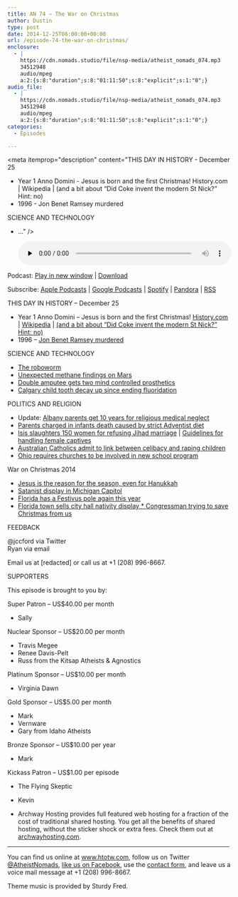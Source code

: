 ```yaml
---
title: AN 74 – The War on Christmas
author: Dustin
type: post
date: 2014-12-25T06:00:00+00:00
url: /episode-74-the-war-on-christmas/
enclosure:
  - |
    https://cdn.nomads.studio/file/nsp-media/atheist_nomads_074.mp3
    34512948
    audio/mpeg
    a:2:{s:8:"duration";s:8:"01:11:50";s:8:"explicit";s:1:"0";}
audio_file:
  - |
    https://cdn.nomads.studio/file/nsp-media/atheist_nomads_074.mp3
    34512948
    audio/mpeg
    a:2:{s:8:"duration";s:8:"01:11:50";s:8:"explicit";s:1:"0";}
categories:
  - Episodes

---
```

<div itemscope itemtype="http://schema.org/AudioObject">
  <meta itemprop="name" content="Episode 74 &#8211; The War on Christmas" />
  
  <meta itemprop="uploadDate" content="2014-12-24T23:00:00-07:00" />
  
  <meta itemprop="encodingFormat" content="audio/mpeg" />
  
  <meta itemprop="duration" content="PT1H11M50S" />
  
  <meta itemprop="description" content="THIS DAY IN HISTORY - December 25

* Year 1 Anno Domini - Jesus is born and the first Christmas! History.com | Wikipedia | (and a bit about “Did Coke invent the modern St Nick?” Hint: no)
* 1996 - Jon Benet Ramsey murdered

SCIENCE AND TECHNOLOGY

* ..." />
  
  <meta itemprop="contentUrl" content="https://dts.podtrac.com/redirect.mp3/cdn.nomads.studio/file/nsp-media/atheist_nomads_074.mp3" />
  
  <meta itemprop="contentSize" content="32.9" />
  </p> 
  
  <div class="powerpress_player" id="powerpress_player_8329">
    <audio class="wp-audio-shortcode" id="audio-5164-73" preload="none" style="width: 100%;" controls="controls"><source type="audio/mpeg" src="https://dts.podtrac.com/redirect.mp3/cdn.nomads.studio/file/nsp-media/atheist_nomads_074.mp3?_=73" /><a href="https://dts.podtrac.com/redirect.mp3/cdn.nomads.studio/file/nsp-media/atheist_nomads_074.mp3">https://dts.podtrac.com/redirect.mp3/cdn.nomads.studio/file/nsp-media/atheist_nomads_074.mp3</a></audio>
  </div>
</div>

<p class="powerpress_links powerpress_links_mp3">
  Podcast: <a href="https://dts.podtrac.com/redirect.mp3/cdn.nomads.studio/file/nsp-media/atheist_nomads_074.mp3" class="powerpress_link_pinw" target="_blank" title="Play in new window" onclick="return powerpress_pinw('https://htotw.com/?powerpress_pinw=5164-podcast');" rel="nofollow">Play in new window</a> | <a href="https://dts.podtrac.com/redirect.mp3/cdn.nomads.studio/file/nsp-media/atheist_nomads_074.mp3" class="powerpress_link_d" title="Download" rel="nofollow" download="atheist_nomads_074.mp3">Download</a>
</p>

<p class="powerpress_links powerpress_subscribe_links">
  Subscribe: <a href="https://podcasts.apple.com/us/podcast/humanists-take-on-the-world/id530050098?mt=2&ls=1" class="powerpress_link_subscribe powerpress_link_subscribe_itunes" target="_blank" title="Subscribe on Apple Podcasts" rel="nofollow">Apple Podcasts</a> | <a href="https://www.google.com/podcasts?feed=aHR0cDovL2F0aGVpc3Rub21hZHMubGlic3luLmNvbS9yc3M%3D" class="powerpress_link_subscribe powerpress_link_subscribe_googleplay" target="_blank" title="Subscribe on Google Podcasts" rel="nofollow">Google Podcasts</a> | <a href="https://open.spotify.com/show/3LzK2xZGike6Tc1GEMtMbr?si=LieN9SNuTpq96smuaUsH8A" class="powerpress_link_subscribe powerpress_link_subscribe_spotify" target="_blank" title="Subscribe on Spotify" rel="nofollow">Spotify</a> | <a href="https://www.pandora.com/podcast/atheist-nomads/PC:10122?corr=62071012&part=ug" class="powerpress_link_subscribe powerpress_link_subscribe_pandora" target="_blank" title="Subscribe on Pandora" rel="nofollow">Pandora</a> | <a href="https://htotw.com/feed/podcast/" class="powerpress_link_subscribe powerpress_link_subscribe_rss" target="_blank" title="Subscribe via RSS" rel="nofollow">RSS</a>
</p>

THIS DAY IN HISTORY &#8211; December 25

* Year 1 Anno Domini &#8211; Jesus is born and the first Christmas! <a href="http://www.history.com/news/ask-history/why-is-christmas-celebrated-on-december-25" target="_blank" rel="noopener">History.com</a> | <a href="http://en.wikipedia.org/wiki/Pope_Julius_I" target="_blank" rel="noopener">Wikipedia</a> | <a href="http://www.snopes.com/holidays/christmas/santa/cocacola.asp" target="_blank" rel="noopener">(and a bit about “Did Coke invent the modern St Nick?” Hint: no)</a>  
* 1996 &#8211; <a href="http://www.history.com/this-day-in-history/young-jonbenet-ramsey-is-murdered" target="_blank" rel="noopener">Jon Benet Ramsey murdered</a>

SCIENCE AND TECHNOLOGY

* <a href="http://www.smithsonianmag.com/smart-news/weve-put-worms-mind-lego-robot-body-180953399/" target="_blank" rel="noopener">The roboworm</a>  
* <a href="http://www.scientificamerican.com/article/nasa-rover-finds-mysterious-methane-emissions-on-mars/" target="_blank" rel="noopener">Unexpected methane findings on Mars</a>  
* <a href="http://www.medicaldaily.com/pulse/double-amputee-becomes-first-patient-receive-two-bionic-arms-once-314804" target="_blank" rel="noopener">Double amputee gets two mind controlled prosthetics</a>  
* <a href="http://www.cbc.ca/news/canada/calgary/dental-decay-rampant-in-calgary-children-pediatric-dentist-says-1.2864413" target="_blank" rel="noopener">Calgary child tooth decay up since ending fluoridation</a>

POLITICS AND RELIGION

* Update: <a href="http://koin.com/2014/12/19/faith-healing-parents-wenona-travis-rossiter-manslaughter-sentence-12192014/" target="_blank" rel="noopener">Albany parents get 10 years for religious medical neglect</a>  
* <a href="http://calgary.ctvnews.ca/strict-belief-based-diet-contributed-to-calgary-infant-s-death-parents-face-charges-1.2146526" target="_blank" rel="noopener">Parents charged in infants death caused by strict Adventist diet</a>  
* <a href="http://www.independent.co.uk/news/world/middle-east/isis-execute-150-women-for-refusing-to-marry-militants-and-bury-them-in-mass-graves-9930766.html" target="_blank" rel="noopener">Isis slaughters 150 women for refusing Jihad marriage</a> | <a href="http://www.independent.co.uk/news/world/middle-east/isis-releases-abhorrent-sex-slaves-pamphlet-with-27-tips-for-militants-on-taking-punishing-and-raping-female-captives-9915913.html" target="_blank" rel="noopener">Guidelines for handling female captives</a>  
* <a href="http://www.abc.net.au/am/content/2014/s4147388.htm" target="_blank" rel="noopener">Australian Catholics admit to link between celibacy and raping children</a>  
* <a href="http://www.cleveland.com/metro/index.ssf/2014/12/schools_need_a_religious_partn.html" target="_blank" rel="noopener">Ohio requires churches to be involved in new school program</a>

War on Christmas 2014  
* <a href="http://www.masslive.com/news/index.ssf/2014/12/springfield_city_councilor_bud_7.html#incart_m-rpt-1" target="_blank" rel="noopener">Jesus is the reason for the season, even for Hanukkah</a>  
* <a href="http://www.detroitnews.com/story/news/politics/2014/12/15/capitol-nativity-gets-satanic-response/20458697/" target="_blank" rel="noopener">Satanist display in Michigan Capitol</a>  
* <a href="http://www.orlandosentinel.com/news/politics/os-festivus-pole-florida-capitol-20141215-story.html" target="_blank" rel="noopener">Florida has a Festivus pole again this year</a>  
* <a href="http://ffrf.org/news/news-releases/item/21951-ffrf-boots-nativity-from-fla-city-hall" target="_blank" rel="noopener">Florida town sells city hall nativity display * </a><a href="http://www.rawstory.com/rs/2014/12/gop-representative-calls-on-congress-to-save-christmas-from-atheists/" target="_blank" rel="noopener">Congressman trying to save Christmas from us</a>

FEEDBACK

@jccford via Twitter  
Ryan via email

Email us at [redacted] or call us at +1 (208) 996-8667.

SUPPORTERS

This episode is brought to you by:

Super Patron &#8211; US$40.00 per month  
* Sally

Nuclear Sponsor &#8211; US$20.00 per month  
* Travis Megee  
* Renee Davis-Pelt  
* Russ from the Kitsap Atheists & Agnostics

Platinum Sponsor – US$10.00 per month  
* Virginia Dawn

Gold Sponsor – US$5.00 per month  
* Mark  
* Vernware  
* Gary from Idaho Atheists

Bronze Sponsor &#8211; US$10.00 per year  
* Mark

Kickass Patron &#8211; US$1.00 per episode  
* The Flying Skeptic  
* Kevin

* Archway Hosting provides full featured web hosting for a fraction of the cost of traditional shared hosting. You get all the benefits of shared hosting, without the sticker shock or extra fees. Check them out at <a href="http://archwayhosting.com/" target="_blank" rel="noopener">archwayhosting.com</a>.

<hr width="500" />

You can find us online at <a href="https://www.htotw.com/" target="_blank" rel="noopener">www.htotw.com</a>, follow us on Twitter <a href="https://htotw.com/twitter" target="_blank" rel="noopener">@AtheistNomads</a>, <a href="https://htotw.com/facebook" target="_blank" rel="noopener">like us on Facebook</a>, use the [contact form](https://htotw.com/contact), and leave us a voice mail message at +1 (208) 996-8667.

Theme music is provided by Sturdy Fred.